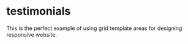 # testimonials
This is the perfect example of using grid template areas for designing responsive website. 
